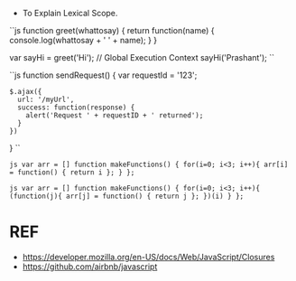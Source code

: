 
* To Explain Lexical Scope.

``js
function greet(whattosay) {
  return function(name) {
    console.log(whattosay + ' ' + name);
  }
}

var sayHi = greet('Hi'); // Global Execution Context
sayHi('Prashant');
``

``js
  function sendRequest() {
    var requestId = '123';

    $.ajax({
      url: '/myUrl',
      success: function(response) {
        alert('Request ' + requestID + ' returned');
      }
    })
  }
``

``js
var arr = []
function makeFunctions() {
 for(i=0; i<3; i++){
    arr[i] = function() { return i };
 }
};
``

``js
var arr = []
function makeFunctions() {
 for(i=0; i<3; i++){
  (function(j){
    arr[j] = function() { return j };
  })(i)
 }
};
``

# REF
* https://developer.mozilla.org/en-US/docs/Web/JavaScript/Closures
* https://github.com/airbnb/javascript


